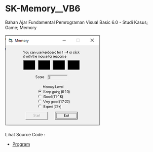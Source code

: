 # SK-Memory__VB6
Bahan Ajar Fundamental Pemrograman Visual Basic 6.0 - Studi Kasus; Game; Memory<br><br>
<img src="https://github.com/RizkyKhapidsyah/SK-Memory__VB6/blob/main/result/001.PNG"><br><br>
Lihat Source Code : <br>
- <a href="https://github.com/RizkyKhapidsyah/SK-Memory__VB6/blob/main/memory.frm">Program</a>
